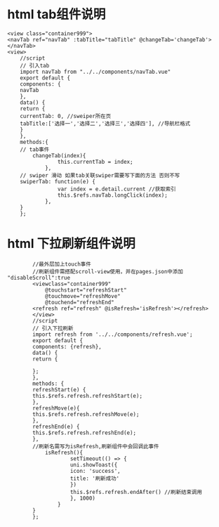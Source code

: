 # html tab组件说明 #
	<view class="container999">
	<navTab ref="navTab" :tabTitle="tabTitle" @changeTab='changeTab'></navTab>
	<view>
	    //script
	    // 引入tab
	    import navTab from "../../components/navTab.vue"
	    export default {
	    components: {
	    navTab
	    },
	    data() {
	    return {
	    currentTab: 0, //sweiper所在页
	    tabTitle:['选择一','选择二','选择三','选择四'], //导航栏格式
	    }
	    },
	    methods:{
	    // tab事件
	    	changeTab(index){
	    			this.currentTab = index;
	    		},
	    // swiper 滑动 如果tab关联swiper需要写下面的方法 否则不写
	    swiperTab: function(e) {
	    			var index = e.detail.current //获取索引
	    			this.$refs.navTab.longClick(index);
	    		},
	    }
	    };
			    
# html 下拉刷新组件说明  #		
			//最外层加上touch事件
			//刷新组件需搭配scroll-view使用，并在pages.json中添加 "disableScroll":true
    		<viewclass="container999" 
    			@touchstart="refreshStart" 
    			@touchmove="refreshMove" 
    			@touchend="refreshEnd"
    		<refresh ref="refresh" @isRefresh='isRefresh'></refresh>
    		</view>
    		//script
    		// 引入下拉刷新
    		import refresh from '../../components/refresh.vue';
    		export default {
    		components: {refresh},
    		data() {
    		return {
    		
    		};
    		},
    		methods: {
    		refreshStart(e) {
    		this.$refs.refresh.refreshStart(e);
    		},
    		refreshMove(e){
    		this.$refs.refresh.refreshMove(e);
    		},
    		refreshEnd(e) {
    		this.$refs.refresh.refreshEnd(e);
    		},
    		//刷新名需写为isRefresh,刷新组件中会回调此事件
    		   	isRefresh(){
    					setTimeout(() => {
    					uni.showToast({
    					icon: 'success',
    					title: '刷新成功'
    					})
    					this.$refs.refresh.endAfter() //刷新结束调用
    					}, 1000)
    				}
    		}
    		};